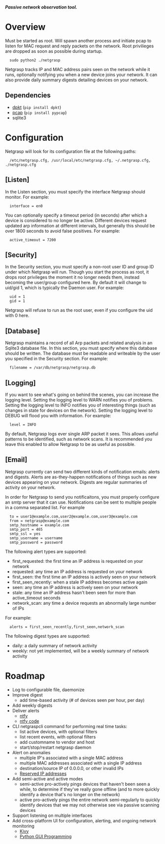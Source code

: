 **_Passive network observation tool._**

# Overview

Must be started as root. Will spawn another process and initiate pcap to listen
for MAC request and reply packets on the network. Root privilieges are dropped
as soon as possible during startup.
```
  sudo python2 ./netgrasp
```

Netgrasp tracks IP and MAC address pairs seen on the network while it runs,
optionally notifying you when a new device joins your network. It can also
provide daily summary digests detailing devices on your network.

## Dependencies
 * [dpkt](https://github.com/kbandla/dpkt) (`pip install dpkt`)
 * [pcap](https://github.com/dugsong/pypcap) (`pip install pypcap`)
 * sqlite3


# Configuration

Netgrasp will look for its configuration file at the following paths:
```
  /etc/netgrasp.cfg, /usr/local/etc/netgrasp.cfg, ~/.netgrasp.cfg, ./netgrasp.cfg
```

## [Listen]
In the Listen section, you must specify the interface Netgrasp should monitor. For example:
```
  interface = en0
```

You can optionally specify a timeout period (in seconds) after which a device is
considered to no longer be active. Different devices request updated arp
information at different intervals, but generally this should be over 1800
seconds to avoid false positives. For example:
```
  active_timeout = 7200
```

## [Security]
In the Security section, you must specify a non-root user ID and group ID under
which Netgrasp will run. Though you start the process as root, it drops root
privileges the moment it no longer needs them, instead becoming the user/group
configured here. By default it will change to uid/gid 1, which is typically the
Daemon user. For example:
```
  uid = 1
  gid = 1
```

Netgrasp will refuse to run as the root user, even if you configure the uid with
0 here.

## [Database]
Netgrasp maintains a record of all Arp packets and related analysis in an
Sqlite3 database file. In this section, you must specify where this database
should be written.  The database must be readable and writeable by the user you
specified in the Security section. For example:
```
  filename = /var/db/netgrasp/netgrasp.db
```

## [Logging]
If you want to see what's going on behind the scenes, you can increase the
logging level.  Setting the logging level to WARN notifies you of problems.
Setting the logging level to INFO notifies you of interesting things (such as
changes in state for devices on the network). Setting the logging level to DEBUG
will flood you with information. For example:
```
  level = INFO
```

By default, Netgrasp logs ever single ARP packet it sees. This allows useful
patterns to be identified, such as network scans. It is recommended you leave
this enabled to allow Netgrasp to be as useful as possible.

## [Email]
Netgrasp currently can send two different kinds of notification emails: alerts
and digests.  Alerts are as-they-happen notifications of things such as new
devices appearing on your network. Digests are regular summaries of activity on
your network.

In order for Netgrasp to send you notificaitons, you must properly configure an
smtp server that it can use. Notifications can be sent to multiple people in a
comma separated list. For example
```
  to = user1@example.com,user2@example.com,user3@example.com
  from = netgrasp@example.com
  smtp_hostname = example.com
  smtp_port = 465
  smtp_ssl = yes
  smtp_username = username
  smtp_password = password
```

The following alert types are supported:
* first_requested: the first time an IP address is requested on your network
* requested: any time an IP address is requested on your network
* first_seen: the first time an IP address is actively seen on your network
* first_seen_recently: when a stale IP address becomes active again
* seen: any time an IP address is actively seen on your network
* stale: any time an IP address hasn't been seen for more than active_timeout
  seconds
* network_scan: any time a device requests an abnormally large number of IPs

For example:
```
  alerts = first_seen_recently,first_seen,network_scan
```

The following digest types are supported:
* daily: a daily summary of network activity
* weekly: not yet implemented, will be a weekly summary of network activity

# Roadmap
* Log to configurable file, daemonize
* Improve digest
   * add time-based activity (# of devices seen per hour, per day)
* Add weekly digests
* Deliver alerts
   * [ntfy](http://ntfy.readthedocs.io/en/latest/)
   * [ntfy code](https://github.com/dschep/ntfy)
* CLI netgraspcli command for performing real time tasks:
   * list active devices, with optional filters
   * list recent events, with optional filters
   * add customname to vendor and host
   * start/stop/restart netgrasp daemon
* Alert on anomalies
   * multiple IP's associated with a single MAC address
   * multiple MAC addresses associated with a single IP address
   * destination/source IP of 0.0.0.0, or other invalid IPs
   * [Reserved IP addresses](https://en.wikipedia.org/wiki/Reserved_IP_addresses)
* Add semi-active and active modes
   * semi-active pro-actively pings devices that haven't been seen a while,
     to determine if they've really gone offline (and to more quickly identify
     a device that's no longer on the network)
   * active pro-actively pings the entire network semi-regularly to quickly
     identify devices that we may not otherwise see via passive scanning
     devices
* Support listening on multiple interfaces
* Add cross-platform UI for configuration, alerting, and ongoing network
  monitoring
   * [Kivy](https://kivy.org)
   * [Python GUI Programming](https://wiki.python.org/moin/GuiProgramming)
